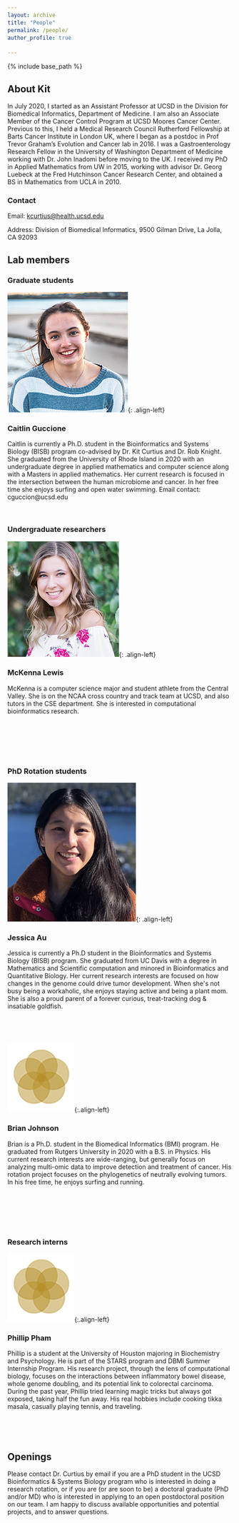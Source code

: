 ```yaml
---
layout: archive
title: "People"
permalink: /people/
author_profile: true

---
```


{% include base_path %}



<h2>About Kit</h2>

In July 2020, I started as an Assistant Professor at UCSD in the Division for Biomedical Informatics, Department of Medicine. I am also an Associate Member of the Cancer Control Program at UCSD Moores Cancer Center. Previous to this, I held a Medical Research Council Rutherford Fellowship at Barts Cancer Institute in London UK, where I began as a postdoc in Prof Trevor Graham’s Evolution and Cancer lab in 2016. I was a Gastroenterology Research Fellow in the University of Washington Department of Medicine working with Dr. John Inadomi before moving to the UK. I received my PhD in Applied Mathematics from UW in 2015, working with advisor Dr. Georg Luebeck at the Fred Hutchinson Cancer Research Center, and obtained a BS in Mathematics from UCLA in 2010. 

<h3>Contact</h3>

Email: kcurtius@health.ucsd.edu

Address: Division of Biomedical Informatics, 9500 Gilman Drive, La Jolla, CA 92093

<h2>Lab members</h2>

<h3>Graduate students</h3>

![caitlin](/images/CaitlinGuccione_small.png){: .align-left}
<h3>Caitlin Guccione</h3>
Caitlin is currently a Ph.D. student in the Bioinformatics and Systems Biology (BISB) program co-advised by Dr. Kit Curtius and Dr. Rob Knight. She graduated from the University of Rhode Island in 2020 with an undergraduate degree in applied mathematics and computer science along with a Masters in applied mathematics. Her current research is focused in the intersection between the human microbiome and cancer. In her free time she enjoys surfing and open water swimming. Email contact: cguccion@ucsd.edu

&nbsp;

<h3>Undergraduate researchers</h3>

 ![mckenna](/images/MckennaLewis.png){: .align-left}
 <h3>McKenna Lewis</h3>
 McKenna is a computer science major and student athlete from the Central Valley. She is on the NCAA cross country and track team at UCSD, and also tutors in the CSE department. She is interested in computational bioinformatics research.
 
 &nbsp;
 
 &nbsp;
 
 &nbsp;

 <h3>PhD Rotation students</h3>

 ![jessica](/images/JA_headshot.png){: .align-left}
 <h3>Jessica Au</h3>
 Jessica is currently a Ph.D student in the Bioinformatics and Systems Biology (BISB) program. She graduated from UC Davis with a degree in Mathematics and Scientific computation and minored in Bioinformatics and Quantitative Biology. Her current research interests are focused on how changes in the genome could drive tumor development. When she's not busy being a workaholic, she enjoys staying active and being a plant mom. She is also a proud parent of a forever curious, treat-tracking dog & insatiable goldfish.

&nbsp;
  
 &nbsp;
 
![brian](/images/Lab_photo_placeholder.png){:.align-left}
 <h3>Brian Johnson</h3>
 Brian is a Ph.D. student in the Biomedical Informatics (BMI) program. He graduated from Rutgers University in 2020 with a B.S. in Physics. His current research interests are wide-ranging, but generally focus on analyzing multi-omic data to improve detection and treatment of cancer. His rotation project focuses on the phylogenetics of neutrally evolving tumors. In his free time, he enjoys surfing and running.
 
 &nbsp;
 
&nbsp;

&nbsp;
 <h3>Research interns</h3>

![phillip](/images/Lab_photo_placeholder.png){:.align-left}
<h3>Phillip Pham</h3>
Phillip is a student at the University of Houston majoring in Biochemistry and Psychology. He is part of the STARS program and DBMI Summer Internship Program. His research project, through the lens of computational biology, focuses on the interactions between inflammatory bowel disease, whole genome doubling, and its potential link to colorectal carcinoma. During the past year, Phillip tried learning magic tricks but always got exposed, taking half the fun away. His real hobbies include cooking tikka masala, casually playing tennis, and traveling.

&nbsp; 

&emsp;

<h2>Openings</h2>

 Please contact Dr. Curtius by email if you are a PhD student in the UCSD Bioinformatics & Systems Biology program who is interested in doing a research rotation, or if you are (or are soon to be) a doctoral graduate (PhD and/or MD) who is interested in applying to an open postdoctoral position on our team. I am happy to discuss available opportunities and potential projects, and to answer questions. 



